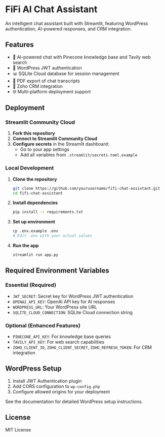 # FiFi AI Chat Assistant

An intelligent chat assistant built with Streamlit, featuring WordPress authentication, AI-powered responses, and CRM integration.

## Features

- 🤖 AI-powered chat with Pinecone knowledge base and Tavily web search
- 🔐 WordPress JWT authentication 
- 📊 SQLite Cloud database for session management
- 📄 PDF export of chat transcripts
- 🔄 Zoho CRM integration
- 🌐 Multi-platform deployment support

## Deployment

### Streamlit Community Cloud

1. **Fork this repository**
2. **Connect to Streamlit Community Cloud**
3. **Configure secrets** in the Streamlit dashboard:
   - Go to your app settings
   - Add all variables from `.streamlit/secrets.toml.example`

### Local Development

1. **Clone the repository**
   ```bash
   git clone https://github.com/yourusername/fifi-chat-assistant.git
   cd fifi-chat-assistant
   ```

2. **Install dependencies**
   ```bash
   pip install -r requirements.txt
   ```

3. **Set up environment**
   ```bash
   cp .env.example .env
   # Edit .env with your actual values
   ```

4. **Run the app**
   ```bash
   streamlit run app.py
   ```

## Required Environment Variables

### Essential (Required)
- `JWT_SECRET`: Secret key for WordPress JWT authentication
- `OPENAI_API_KEY`: OpenAI API key for AI responses
- `WORDPRESS_URL`: Your WordPress site URL
- `SQLITE_CLOUD_CONNECTION`: SQLite Cloud connection string

### Optional (Enhanced Features)
- `PINECONE_API_KEY`: For knowledge base queries
- `TAVILY_API_KEY`: For web search capabilities
- `ZOHO_CLIENT_ID`, `ZOHO_CLIENT_SECRET`, `ZOHO_REFRESH_TOKEN`: For CRM integration

## WordPress Setup

1. Install JWT Authentication plugin
2. Add CORS configuration to `wp-config.php`
3. Configure allowed origins for your deployment

See the documentation for detailed WordPress setup instructions.

## License

MIT License
